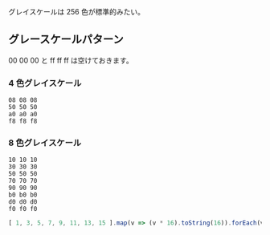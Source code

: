 グレイスケールは 256 色が標準的みたい。

## グレースケールパターン
00 00 00 と ff ff ff は空けておきます。

### 4 色グレイスケール
````
08 08 08
50 50 50
a0 a0 a0
f8 f8 f8
````

### 8 色グレイスケール
````
10 10 10
30 30 30
50 50 50
70 70 70
90 90 90
b0 b0 b0
d0 d0 d0
f0 f0 f0
````

````javascript
[ 1, 3, 5, 7, 9, 11, 13, 15 ].map(v => (v * 16).toString(16)).forEach(v => console.log(v, v, v))
````
